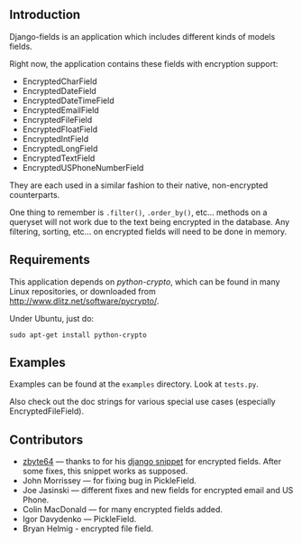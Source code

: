 Introduction
------------

Django-fields is an application which includes different kinds of models fields.

Right now, the application contains these fields with encryption support:

* EncryptedCharField
* EncryptedDateField
* EncryptedDateTimeField
* EncryptedEmailField
* EncryptedFileField
* EncryptedFloatField
* EncryptedIntField
* EncryptedLongField
* EncryptedTextField
* EncryptedUSPhoneNumberField

They are each used in a similar fashion to their native, non-encrypted counterparts.

One thing to remember is `.filter()`, `.order_by()`, etc... methods on a queryset will
not work due to the text being encrypted in the database. Any filtering, sorting, etc...
on encrypted fields will need to be done in memory.

Requirements
-----------

This application depends on *python-crypto*, which can be found in many Linux
repositories, or downloaded from http://www.dlitz.net/software/pycrypto/.

Under Ubuntu, just do:

    sudo apt-get install python-crypto

Examples
--------

Examples can be found at the `examples` directory. Look at `tests.py`.

Also check out the doc strings for various special use cases (especially EncryptedFileField).

Contributors
------------

* [zbyte64](http://www.djangosnippets.org/users/zbyte64/) — thanks to for 
  his [django snippet](http://www.djangosnippets.org/snippets/1095/) for encrypted
  fields. After some fixes, this snippet works as supposed.
* John Morrissey — for fixing bug in PickleField.
* Joe Jasinski — different fixes and new fields for encrypted email and US Phone.
* Colin MacDonald — for many encrypted fields added.
* Igor Davydenko — PickleField.
* Bryan Helmig - encrypted file field.
